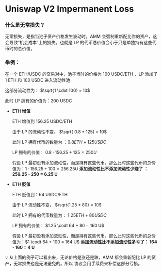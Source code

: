 # Uniswap V2 Impermanent Loss

### 什么是无常损失？

无常损失，是指当池子资产价格发生波动时，AMM 会强制重新配比你的资产，这会导致“机会成本”上的损失。也就是 LP 的代币总价值会小于只是单独持有这些代币时的总价值。

### 举例：

在一个 ETH/USDC 的交易对中，池子当时的价格为 100 USDC/ETH ，LP 添加了 1 ETH 和 100 USDC 进入流动性池

这部分流动性为： $\sqrt{1 \cdot 100} = 10$

此时 LP 拥有的价值为：200 USDC

- **ETH 增值**

  ETH 增值到 156.25 USDC/ETH

  由于 LP 的流动性不变， $\sqrt{ 0.8 * 125} = 10$

  此时 LP 拥有代币的数量为 ：$0.8 ETH + 125 USDC$

  LP 拥有的价值： $0.8 \cdot 156.25 + 125 = 250 U$

  假设 LP 最初没有添加流动性，而是持有这些代币，那么此时这些代币的总价值为：$1 \cdot 156.25 + 100 = 256.25 U$
  **添加流动性比不添加流动性少赚了 ：256.25 - 250 = 6.25 U**

- **ETH 贬值**

  ETH 贬值到：64 USDC/ETH

  由于 LP 流动性不变， $\sqrt{1.25 * 80} = 10$

  此时 LP 拥有的代币数量为： $1.25 ETH + 80 USDC$

  LP 拥有的价值： $1.25 \codt 64 + 80 = 160 U$

  假设 LP 最初没有添加流动性，而是持有这些代币，那么此时这些代币的总价值为：$1 \codt 64 + 100 = 164 U$
  **添加流动性比不添加流动性多亏了： 164 - 160 = 4 U**

💡 从上面的例子可以看出来，无论价格是涨还是跌，AMM 都会重新配比 LP 的资产，无常损失也是无法避免的。所以 协议会用手续费来补偿这部分亏损。
